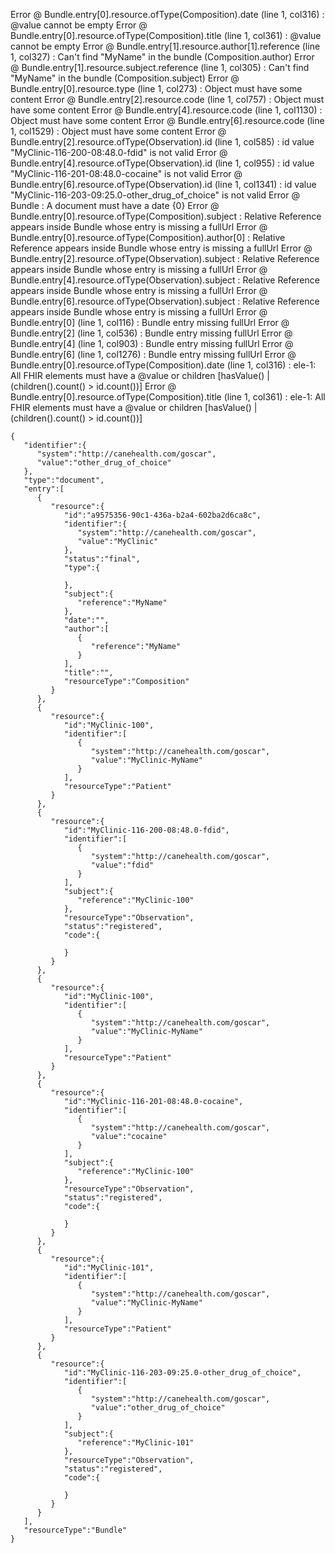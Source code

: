 Error @ Bundle.entry[0].resource.ofType(Composition).date (line 1, col316) : @value cannot be empty
  Error @ Bundle.entry[0].resource.ofType(Composition).title (line 1, col361) : @value cannot be empty
  Error @ Bundle.entry[1].resource.author[1].reference (line 1, col327) : Can't find "MyName" in the bundle (Composition.author)
  Error @ Bundle.entry[1].resource.subject.reference (line 1, col305) : Can't find "MyName" in the bundle (Composition.subject)
  Error @ Bundle.entry[0].resource.type (line 1, col273) : Object must have some content
  Error @ Bundle.entry[2].resource.code (line 1, col757) : Object must have some content
  Error @ Bundle.entry[4].resource.code (line 1, col1130) : Object must have some content
  Error @ Bundle.entry[6].resource.code (line 1, col1529) : Object must have some content
  Error @ Bundle.entry[2].resource.ofType(Observation).id (line 1, col585) : id value "MyClinic-116-200-08:48.0-fdid" is not valid
  Error @ Bundle.entry[4].resource.ofType(Observation).id (line 1, col955) : id value "MyClinic-116-201-08:48.0-cocaine" is not valid
  Error @ Bundle.entry[6].resource.ofType(Observation).id (line 1, col1341) : id value "MyClinic-116-203-09:25.0-other_drug_of_choice" is not valid
  Error @ Bundle : A document must have a date {0}
  Error @ Bundle.entry[0].resource.ofType(Composition).subject : Relative Reference appears inside Bundle whose entry is missing a fullUrl
  Error @ Bundle.entry[0].resource.ofType(Composition).author[0] : Relative Reference appears inside Bundle whose entry is missing a fullUrl
  Error @ Bundle.entry[2].resource.ofType(Observation).subject : Relative Reference appears inside Bundle whose entry is missing a fullUrl
  Error @ Bundle.entry[4].resource.ofType(Observation).subject : Relative Reference appears inside Bundle whose entry is missing a fullUrl
  Error @ Bundle.entry[6].resource.ofType(Observation).subject : Relative Reference appears inside Bundle whose entry is missing a fullUrl
  Error @ Bundle.entry[0] (line 1, col116) : Bundle entry missing fullUrl
  Error @ Bundle.entry[2] (line 1, col536) : Bundle entry missing fullUrl
  Error @ Bundle.entry[4] (line 1, col903) : Bundle entry missing fullUrl
  Error @ Bundle.entry[6] (line 1, col1276) : Bundle entry missing fullUrl
  Error @ Bundle.entry[0].resource.ofType(Composition).date (line 1, col316) : ele-1: All FHIR elements must have a @value or children [hasValue() | (children().count() > id.count())]
  Error @ Bundle.entry[0].resource.ofType(Composition).title (line 1, col361) : ele-1: All FHIR elements must have a @value or children [hasValue() | (children().count() > id.count())]


```
{
   "identifier":{
      "system":"http://canehealth.com/goscar",
      "value":"other_drug_of_choice"
   },
   "type":"document",
   "entry":[
      {
         "resource":{
            "id":"a9575356-90c1-436a-b2a4-602ba2d6ca8c",
            "identifier":{
               "system":"http://canehealth.com/goscar",
               "value":"MyClinic"
            },
            "status":"final",
            "type":{

            },
            "subject":{
               "reference":"MyName"
            },
            "date":"",
            "author":[
               {
                  "reference":"MyName"
               }
            ],
            "title":"",
            "resourceType":"Composition"
         }
      },
      {
         "resource":{
            "id":"MyClinic-100",
            "identifier":[
               {
                  "system":"http://canehealth.com/goscar",
                  "value":"MyClinic-MyName"
               }
            ],
            "resourceType":"Patient"
         }
      },
      {
         "resource":{
            "id":"MyClinic-116-200-08:48.0-fdid",
            "identifier":[
               {
                  "system":"http://canehealth.com/goscar",
                  "value":"fdid"
               }
            ],
            "subject":{
               "reference":"MyClinic-100"
            },
            "resourceType":"Observation",
            "status":"registered",
            "code":{

            }
         }
      },
      {
         "resource":{
            "id":"MyClinic-100",
            "identifier":[
               {
                  "system":"http://canehealth.com/goscar",
                  "value":"MyClinic-MyName"
               }
            ],
            "resourceType":"Patient"
         }
      },
      {
         "resource":{
            "id":"MyClinic-116-201-08:48.0-cocaine",
            "identifier":[
               {
                  "system":"http://canehealth.com/goscar",
                  "value":"cocaine"
               }
            ],
            "subject":{
               "reference":"MyClinic-100"
            },
            "resourceType":"Observation",
            "status":"registered",
            "code":{

            }
         }
      },
      {
         "resource":{
            "id":"MyClinic-101",
            "identifier":[
               {
                  "system":"http://canehealth.com/goscar",
                  "value":"MyClinic-MyName"
               }
            ],
            "resourceType":"Patient"
         }
      },
      {
         "resource":{
            "id":"MyClinic-116-203-09:25.0-other_drug_of_choice",
            "identifier":[
               {
                  "system":"http://canehealth.com/goscar",
                  "value":"other_drug_of_choice"
               }
            ],
            "subject":{
               "reference":"MyClinic-101"
            },
            "resourceType":"Observation",
            "status":"registered",
            "code":{

            }
         }
      }
   ],
   "resourceType":"Bundle"
}
```